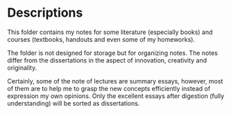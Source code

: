 # Descriptions
This folder contains my notes for some literature (especially books) and courses (textbooks, handouts and even some of my homeworks).

The folder is not designed for storage but for organizing notes. The notes differ from the dissertations in the aspect of innovation, creativity and originality.

Certainly, some of the note of lectures are summary essays, however, most of them are to help me to grasp the new concepts efficiently instead of expression my own opinions. Only the excellent essays after digestion (fully understanding) will be sorted as dissertations.